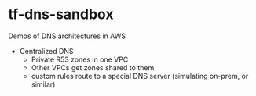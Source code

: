 # tf-dns-sandbox

Demos of DNS architectures in AWS

- Centralized DNS
    - Private R53 zones in one VPC
    - Other VPCs get zones shared to them
    - custom rules route to a special DNS server (simulating on-prem, or similar)
